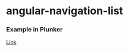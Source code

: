 # angular-navigation-list

### Example in Plunker
[Link](https://embed.plnkr.co/DJHHU8qSlGMd6Rt7edlW/)
